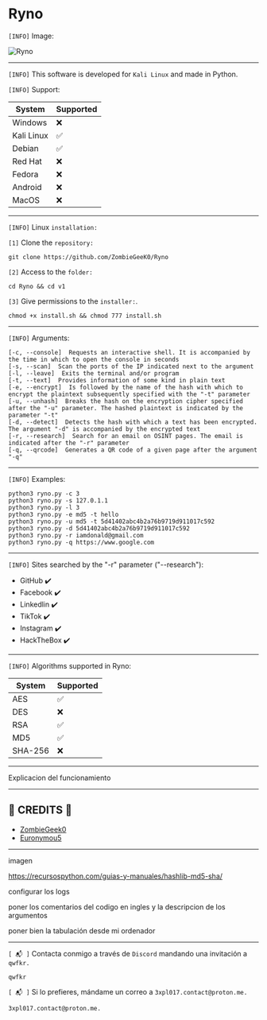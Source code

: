 # Ryno

`[INFO]` Image:

![Ryno](https://github.com/ZombieGeeK0/Ryno/assets/158185295/60c7052d-1f03-4a27-abf4-ec1b5a2214a0)

<hr>

`[INFO]` This software is developed for `Kali Linux` and made in Python.

`[INFO]` Support:

| System | Supported          |
| ------- | ------------------ |
| Windows   | :x: |
| Kali Linux   | :white_check_mark: |
| Debian   | :white_check_mark: |
| Red Hat   | :x: |
| Fedora | :x: |
| Android | :x: |
| MacOS | :x: |

<hr>

`[INFO]` Linux `installation:`

`[1]` Clone the `repository:`

    git clone https://github.com/ZombieGeeK0/Ryno
`[2]` Access to the `folder:`

    cd Ryno && cd v1
`[3]` Give permissions to the `installer:`.

    chmod +x install.sh && chmod 777 install.sh

<hr>

`[INFO]` Arguments:

    [-c, --console]  Requests an interactive shell. It is accompanied by the time in which to open the console in seconds
    [-s, --scan]  Scan the ports of the IP indicated next to the argument
    [-l, --leave]  Exits the terminal and/or program
    [-t, --text]  Provides information of some kind in plain text   
    [-e, --encrypt]  Is followed by the name of the hash with which to encrypt the plaintext subsequently specified with the "-t" parameter
    [-u, --unhash]  Breaks the hash on the encryption cipher specified after the "-u" parameter. The hashed plaintext is indicated by the parameter "-t"
    [-d, --detect]  Detects the hash with which a text has been encrypted. The argument "-d" is accompanied by the encrypted text
    [-r, --research]  Search for an email on OSINT pages. The email is indicated after the "-r" parameter
    [-q, --qrcode]  Generates a QR code of a given page after the argument "-q"

<hr>

`[INFO]` Examples:

    python3 ryno.py -c 3
    python3 ryno.py -s 127.0.1.1
    python3 ryno.py -l 3
    python3 ryno.py -e md5 -t hello
    python3 ryno.py -u md5 -t 5d41402abc4b2a76b9719d911017c592
    python3 ryno.py -d 5d41402abc4b2a76b9719d911017c592
    python3 ryno.py -r iamdonald@gmail.com
    python3 ryno.py -q https://www.google.com

<hr>

`[INFO]` Sites searched by the "-r" parameter ("--research"):

- GitHub ✔️
- Facebook ✔️
- Linkedlin ✔️
- TikTok ✔️
- Instagram ✔️
- HackTheBox ✔️

<hr>

`[INFO]` Algorithms supported in Ryno:

| System | Supported          |
| ------- | ------------------ |
| AES   | :white_check_mark: |
| DES   | :x: |
| RSA   | :white_check_mark: |
| MD5   | :white_check_mark: |
| SHA-256 | :x: |

<hr>

Explicacion del funcionamiento

<hr>

## 🥇 CREDITS 🥇

- [ZombieGeek0](https://www.github.com/ZombieGeek0)
- [Euronymou5](https://www.github.com/Euronymou5)

<hr>

imagen

https://recursospython.com/guias-y-manuales/hashlib-md5-sha/

configurar los logs

poner los comentarios del codigo en ingles y la descripcion de los argumentos

poner bien la tabulación desde mi ordenador


<hr>

`[ 📬 ]` Contacta conmigo a través de `Discord` mandando una invitación a `qwfkr.`

    qwfkr
`[ 📬 ]` Si lo prefieres, mándame un correo a `3xpl017.contact@proton.me.`

    3xpl017.contact@proton.me.
